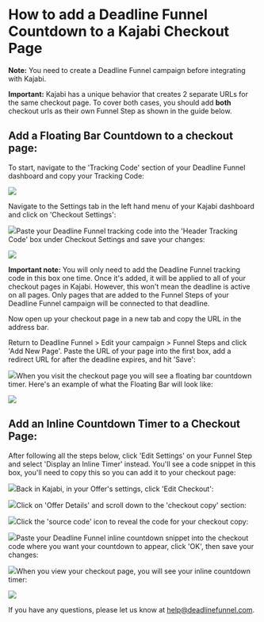 # How to add a Deadline Funnel Countdown to a Kajabi Checkout Page

**Note:** You need to create a Deadline Funnel campaign before integrating with Kajabi.

**Important:** Kajabi has a unique behavior that creates 2 separate URLs for the same checkout page. To cover both cases, you should add **both** checkout urls as their own Funnel Step as shown in the guide below.

## Add a Floating Bar Countdown to a checkout page:

To start, navigate to the 'Tracking Code' section of your Deadline Funnel dashboard and copy your Tracking Code:

![](https://d33v4339jhl8k0.cloudfront.net/docs/assets/53974d6ce4b0c76107b109d1/images/5b29632b0428632c466b1362/file-T8jzAwcuzg.png)

Navigate to the Settings tab in the left hand menu of your Kajabi dashboard and click on 'Checkout Settings':

![](https://d33v4339jhl8k0.cloudfront.net/docs/assets/53974d6ce4b0c76107b109d1/images/5cc9d9102c7d3a177d6e39a1/file-Nw4UUuY5av.png)Paste your Deadline Funnel tracking code into the 'Header Tracking Code' box under Checkout Settings and save your changes:

![](https://d33v4339jhl8k0.cloudfront.net/docs/assets/53974d6ce4b0c76107b109d1/images/5cc9d9502c7d3a177d6e39a4/file-Ztfddd0Dnd.png)

**Important note:** You will only need to add the Deadline Funnel tracking code in this box one time. Once it's added, it will be applied to all of your checkout pages in Kajabi. However, this won't mean the deadline is active on all pages. Only pages that are added to the Funnel Steps of your Deadline Funnel campaign will be connected to that deadline.

Now open up your checkout page in a new tab and copy the URL in the address bar.

Return to Deadline Funnel &gt; Edit your campaign &gt; Funnel Steps and click 'Add New Page'. Paste the URL of your page into the first box, add a redirect URL for after the deadline expires, and hit 'Save':

![](https://d33v4339jhl8k0.cloudfront.net/docs/assets/53974d6ce4b0c76107b109d1/images/5c783c362c7d3a0cb932155e/file-JDPyIgnWsG.png)When you visit the checkout page you will see a floating bar countdown timer. Here's an example of what the Floating Bar will look like:

![](https://d33v4339jhl8k0.cloudfront.net/docs/assets/53974d6ce4b0c76107b109d1/images/5c65c0a12c7d3a66e32e783a/file-r2622Bfum3.png)

## Add an Inline Countdown Timer to a Checkout Page:

After following all the steps below, click 'Edit Settings' on your Funnel Step and select 'Display an Inline Timer' instead. You'll see a code snippet in this box, you'll need to copy this so you can add it to your checkout page:

![](https://d33v4339jhl8k0.cloudfront.net/docs/assets/53974d6ce4b0c76107b109d1/images/5c783cd22c7d3a0cb9321570/file-hMgAYWDhqC.png)Back in Kajabi, in your Offer's settings, click 'Edit Checkout':

![](https://d33v4339jhl8k0.cloudfront.net/docs/assets/53974d6ce4b0c76107b109d1/images/5b29679f2c7d3a0fa9a32df0/file-PKXN9MRh0H.png)Click on 'Offer Details' and scroll down to the 'checkout copy' section:

![](https://d33v4339jhl8k0.cloudfront.net/docs/assets/53974d6ce4b0c76107b109d1/images/5b2967d20428632c466b13b2/file-7QKEqxqctj.png)Click the 'source code' icon to reveal the code for your checkout copy:

![](https://d33v4339jhl8k0.cloudfront.net/docs/assets/53974d6ce4b0c76107b109d1/images/5b2968192c7d3a0fa9a32dfa/file-nJh2CwrglB.png)Paste your Deadline Funnel inline countdown snippet into the checkout code where you want your countdown to appear, click 'OK', then save your changes:

![](https://d33v4339jhl8k0.cloudfront.net/docs/assets/53974d6ce4b0c76107b109d1/images/5b2968720428632c466b13c1/file-f00XzdpbQH.png)When you view your checkout page, you will see your inline countdown timer:

![](https://d33v4339jhl8k0.cloudfront.net/docs/assets/53974d6ce4b0c76107b109d1/images/5b29692b0428632c466b13cc/file-yUAbbOH5aE.png)

If you have any questions, please let us know at [help@deadlinefunnel.com](mailto:mailto:help@deadlinefunnel.com).

